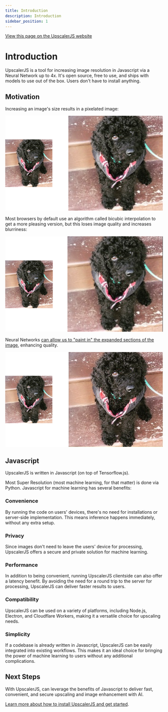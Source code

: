 ```yaml
---
title: Introduction
description: Introduction
sidebar_position: 1
---
```


<a class="docs-link" href="https://upscalerjs.com/documentation">View this page on the UpscalerJS website</a>

# Introduction

UpscalerJS is a tool for increasing image resolution in Javascript via a Neural Network up to 4x. It's open source, free to use, and ships with models to use out of the box. Users don't have to install anything.

## Motivation

Increasing an image's size results in a pixelated image:

![Pixelated 2x](./assets/image-2x.png)

Most browsers by default use an algorithm called bicubic interpolation to get a more pleasing version, but this loses image quality and increases blurriness:

![Bicubic 2x](./assets/image-bicubic-2x.png)

Neural Networks [can allow us to "paint in" the expanded sections of the image](https://paperswithcode.com/task/image-super-resolution), enhancing quality.

![Upscaled 2x](./assets/image-upscaled-2x.png)

## Javascript

UpscalerJS is written in Javascript (on top of Tensorflow.js).

Most Super Resolution (most machine learning, for that matter) is done via Python. Javascript for machine learning has several benefits:

### Convenience
By running the code on users' devices, there's no need for installations or server-side implementation. This means inference happens immediately, without any extra setup.

### Privacy
Since images don't need to leave the users' device for processing, UpscalerJS offers a secure and private solution for machine learning.

### Performance
In addition to being convenient, running UpscalerJS clientside can also offer a latency benefit. By avoiding the need for a round trip to the server for processing, UpscalerJS can deliver faster results to users.

### Compatibility
UpscalerJS can be used on a variety of platforms, including Node.js, Electron, and Cloudflare Workers, making it a versatile choice for upscaling needs.

### Simplicity
If a codebase is already written in Javascript, UpscalerJS can be easily integrated into existing workflows. This makes it an ideal choice for bringing the power of machine learning to users without any additional complications.

## Next Steps

With UpscalerJS, can leverage the benefits of Javascript to deliver fast, convenient, and secure upscaling and image enhancement with AI.

[Learn more about how to install UpscalerJS and get started](/documentation/getting-started).
